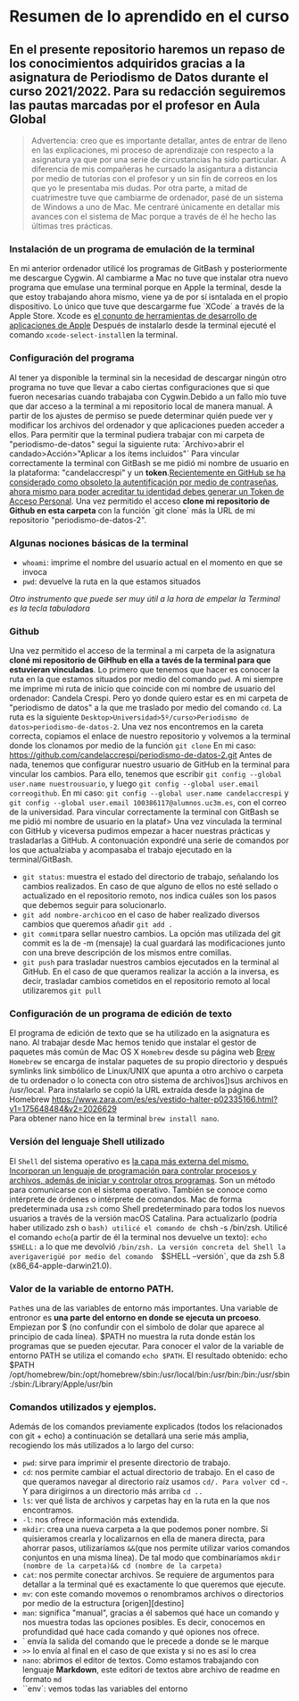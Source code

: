 # Resumen de lo aprendido en el curso
## En el presente repositorio haremos un repaso de los conocimientos adquiridos gracias a la asignatura de Periodismo de Datos durante el curso 2021/2022. Para su redacción seguiremos las pautas marcadas por el profesor en Aula Global 
> Advertencia: creo que es importante detallar, antes de entrar de lleno en las explicaciones, mi proceso de aprendizaje con respecto a la asignatura ya que por una serie de circustancias ha sido particular. A diferencia de mis compañeras he cursado la asigantura a distancia por medio de tutorías con el profesor y un sin fín de correos en los que yo le presentaba mis dudas. Por otra parte, a mitad de cuatrimestre tuve que cambiarme de ordenador, pasé de un sistema de Windows a uno de Mac. Me centraré únicamente en detallar mis avances con el sistema de Mac porque a través de él he hecho las últimas tres prácticas. 

### **Instalación de un programa de emulación de la terminal**

En mi anterior ordenador utilicé los programas de GitBash y posteriormente me descargue Cygwin. Al cambiarme a Mac no tuve que instalar otra nuevo programa que emulase una terminal  porque en Apple la terminal, desde la que estoy trabajando ahora mismo, viene ya de por sí isntalada en  el propio dispositivo. 
Lo único que tuve que descargarme fue ´XCode´ a través de la Apple Store. Xcode es [el conunto de herramientas de desarrollo de aplicaciones de Apple](https://ipadizate.com/tecnologia/xcode-93212)
Después de instalarlo desde la terminal ejecuté el comando `xcode-select-install`en la terminal. 

### **Configuración del programa**

Al tener ya disponible la terminal sin la necesidad de descargar ningún otro programa no tuve que llevar a cabo ciertas configuraciones que si que fueron necesarias cuando trabajaba con Cygwin.Debido a un fallo mío tuve que dar acceso a la terminal  a mi repositorio local de manera manual. A partir de los ajustes de permiso se puede determinar quién puede ver y modificar los archivos del ordenador y que aplicaciones pueden acceder a ellos. Para permitir que la terminal pudiera trabajar con mi carpeta de "periodismo-de-datos" seguí la siguiente ruta: ´Archivo>abrir el candado>Acción>"Aplicar a los ítems incluidos"´
Para vincular correctamente la terminal con GitBash se me pidió mi nombre de usuario en la plataforma: "candelaccrespi" y un **token**.[Recientemente en GitHub se ha considerado como obsoleto la autentificación por medio de contraseñas, ahora mismo para poder acreditar tu identidad debes generar un Token de Acceso Personal](https://docs.github.com/es/enterprise-server@3.1/authentication/keeping-your-account-and-data-secure/creating-a-personal-access-token). 
Una vez permitido el acceso **clone mi repositorio de Github en esta carpeta** con la función ´git clone´ más la URL de mi repositorio "periodismo-de-datos-2".

### Algunas nociones básicas de la terminal

- `whoami`:  imprime el nombre del usuario actual en el momento en que se invoca
- `pwd`: devuelve la ruta en la que estamos situados

*Otro instrumento que puede ser muy útil a la hora de empelar la Terminal es la tecla tabuladora*

### Github

Una vez permitido el acceso de la terminal a mi carpeta de la asignatura  **cloné mi repositorio de GiHhub en ella a tavés de la terminal  para que estuvieran vinculadas**.
Lo primero que tenemos que hacer es conocer la ruta en la que estamos situados por medio del comando `pwd`. A mi siempre me imprime mi ruta de inicio que coincide con mi nombre de usuario del ordenador: Candela Crespi. Pero yo donde quiero estar es en mi carpeta de "periodismo de datos" a la que me traslado por medio del comando `cd`. La ruta es la siguiente `Desktop>Universidad>5º/curso>Periodismo de datos>periodismo-de-datos-2`. 
Una vez nos encontremos en la careta correcta, copiamos el enlace de nuestro repositorio y volvemos a la terminal donde los clonamos por medio de la función `git clone` En mi caso: https://github.com/candelaccrespi/periodismo-de-datos-2.git 
Antes de nada, tenemos que configurar nuestro usuario de GitHub en la terminal para vincular los cambios. Para ello, tenemos que escribir `git config --global user.name nuestrousuario`, y luego `git config --global user.email correogithub`. En mi caso: `git config --global user.name candelaccrespi` y `git config --global user.email 100386117@alumnos.uc3m.es`, con el correo de la universidad.
Para vincular correctamente la terminal con GitBash se me pidió mi nombre de usuario en la plataf>
Una vez vinculada la terminal con GitHub y viceversa pudimos empezar a hacer nuestras prácticas y trasladarlas a GitHub. A contonuación expondré una serie de comandos por los que actualziaba y acompasaba el trabajo ejecutado en la terminal/GitBash.

- `git status`: muestra el estado del directorio de trabajo, señalando los cambios realizados. En caso de que alguno de ellos no esté sellado o actualizado en el repositorio remoto, nos indica cuáles son los pasos que debemos seguir para solucionarlo. 
- `git add nombre-archico`o en el caso de haber realizado diversos cambios que queremos añadir `git add .`
- `git commit`para sellar nuestro cambios. La opción mas utilizada del git commit es la de -m (mensaje) la cual guardará las modificaciones junto con una breve descripción de los mismos entre comillas.
- `git push` para trasladar nuestros cambios ejecutados en la terminal al GitHub. En el caso de que queramos realizar la acción a la inversa, es decir, trasladar cambios cometidos en el repositorio remoto al local utilizaremos `git pull`

### Configuración de un programa de edición de texto

El programa de edición de texto que se ha utilizado en la asignatura es nano. Al trabajar desde Mac hemos tenido que instalar el gestor de paquetes más común de Mac OS X `Homebrew` desde su página web  [Brew](https://brew.sh)
`Homebrew` se encarga de instalar paquetes de su propio directorio y después symlinks link simbólico de Linux/UNIX que apunta a otro archivo o carpeta de tu ordenador o lo conecta con otro sistema de archivos])sus archivos en /usr/local. Para instalarlo se copió la URL extraída desde la página de Homebrew https://www.zara.com/es/es/vestido-halter-p02335166.html?v1=175648484&v2=2026629  
Para obtener nano  hice  en la terminal `brew install nano`. 

### Versión del lenguaje Shell utilizado 

El `Shell` del sistema operativo es [la capa más externa del mismo. Incorporan un lenguaje de programación para controlar procesos y archivos, además de iniciar y controlar otros programas](https://www.ibm.com/docs/es/aix/7.2?topic=administration-operating-system-shells). Son un método para comunicarse con el sistema operativo. 
También se conoce como intérprete de órdenes o intérprete de comandos. Mac de forma predeterminada usa `zsh` como Shell predeterminado para todos los nuevos usuarios a través de la versión macOS Catalina. Para actualizarlo (podría haber utilizado zsh o `bash) utilicé el comando de `chsh -s /bin/zsh.
Utilicé el comando `echo`(a partir de él la terminal nos devuelve un texto): `echo $SHELL:` a lo que me devolvió `/bin/zsh. La versión concreta del Shell la averigaverigüé por medio del comando 
`$SHELL –versión`, que da zsh 5.8 (x86_64-apple-darwin21.0).

### Valor de la variable de entorno PATH.

`Path`es una de las variables de entorno más importantes. Una variable de entronor es **una parte del entorno en donde se ejecuta un prcoeso**. Empiezan por $ (no confundir con el símbolo de dolar que aparece al principio de cada línea).
$PATH no muestra la ruta donde están los programas que se pueden ejecutar. Para conocer el valor de la variable de entorno PATH se utiliza el comando `echo $PATH`. El resultado obtenido: echo $PATH
/opt/homebrew/bin:/opt/homebrew/sbin:/usr/local/bin:/usr/bin:/bin:/usr/sbin:/sbin:/Library/Apple/usr/bin

### Comandos utilizados y ejemplos. 

Además de los comandos previamente explicados (todos los relacionados con git + echo) a continuación se detallará una serie más amplia, recogiendo los más utilizados a lo largo del curso: 
- `pwd`: sirve para imprimir el presente directorio de trabajo. 
- `cd`: nos permite cambiar el actual directorio de trabajo. En el caso de que queramos navegar al directorio raíz usamos `cd/. Para volver `cd -. Y para dirigirnos a un directorio más arriba `cd ..`
- `ls`: ver qué lista de archivos y carpetas hay en la ruta en la que nos encontramos. 
- `-l`: nos ofrece información más extendida. 
- `mkdir`: crea una nueva carpeta a la que podemos poner nombre. Si quisieramos crearla y localizarnos en ella de manera directa, para ahorrar pasos, utilizaríamos `&&`(que nos permite utilizar varios comandos conjuntos en una misma línea). De tal modo que combinaríamos `mkdir (nombre de la carpeta)&& cd (nombre de la carpeta)`
- `cat`: nos permite conectar archivos. Se requiere de argumentos para detallar a la terminal qué es exactamente lo que queremos que ejecute. 
- `mv`: con este comando movemos o renombramos archivos o directorios por medio de la estructura [origen][destino]
- `man`: significa "manual", gracias a él sabemos qué hace un comando y nos muestra todas las opciones posibles. Es decir, conocemos en profundidad qué hace cada comando y qué opiones nos ofrece. 
- ` envía la salida del comando que le precede a donde se le marque
- `>>` lo envía al final en el caso de que exista y si no es así lo crea
- `nano`: abrimos el editor de textos. Como estamos trabajando con lenguaje **Markdown**, este editori de textos  abre archivo de readme en formato `md`
- ``env`: vemos todas las variables del entorno

